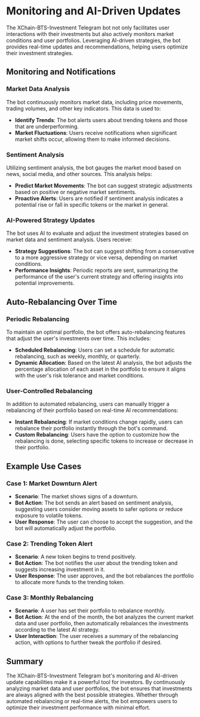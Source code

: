 # Monitoring and AI-Driven Updates

The XChain-BTS-Investment Telegram bot not only facilitates user interactions with their investments but also actively monitors market conditions and user portfolios. Leveraging AI-driven strategies, the bot provides real-time updates and recommendations, helping users optimize their investment strategies.

## Monitoring and Notifications

### Market Data Analysis
The bot continuously monitors market data, including price movements, trading volumes, and other key indicators. This data is used to:
- **Identify Trends**: The bot alerts users about trending tokens and those that are underperforming.
- **Market Fluctuations**: Users receive notifications when significant market shifts occur, allowing them to make informed decisions.

### Sentiment Analysis
Utilizing sentiment analysis, the bot gauges the market mood based on news, social media, and other sources. This analysis helps:
- **Predict Market Movements**: The bot can suggest strategic adjustments based on positive or negative market sentiments.
- **Proactive Alerts**: Users are notified if sentiment analysis indicates a potential rise or fall in specific tokens or the market in general.

### AI-Powered Strategy Updates
The bot uses AI to evaluate and adjust the investment strategies based on market data and sentiment analysis. Users receive:
- **Strategy Suggestions**: The bot can suggest shifting from a conservative to a more aggressive strategy or vice versa, depending on market conditions.
- **Performance Insights**: Periodic reports are sent, summarizing the performance of the user's current strategy and offering insights into potential improvements.

## Auto-Rebalancing Over Time

### Periodic Rebalancing
To maintain an optimal portfolio, the bot offers auto-rebalancing features that adjust the user's investments over time. This includes:
- **Scheduled Rebalancing**: Users can set a schedule for automatic rebalancing, such as weekly, monthly, or quarterly.
- **Dynamic Allocation**: Based on the latest AI analysis, the bot adjusts the percentage allocation of each asset in the portfolio to ensure it aligns with the user's risk tolerance and market conditions.

### User-Controlled Rebalancing
In addition to automated rebalancing, users can manually trigger a rebalancing of their portfolio based on real-time AI recommendations:
- **Instant Rebalancing**: If market conditions change rapidly, users can rebalance their portfolio instantly through the bot's command.
- **Custom Rebalancing**: Users have the option to customize how the rebalancing is done, selecting specific tokens to increase or decrease in their portfolio.

## Example Use Cases

### Case 1: Market Downturn Alert
- **Scenario**: The market shows signs of a downturn.
- **Bot Action**: The bot sends an alert based on sentiment analysis, suggesting users consider moving assets to safer options or reduce exposure to volatile tokens.
- **User Response**: The user can choose to accept the suggestion, and the bot will automatically adjust the portfolio.

### Case 2: Trending Token Alert
- **Scenario**: A new token begins to trend positively.
- **Bot Action**: The bot notifies the user about the trending token and suggests increasing investment in it.
- **User Response**: The user approves, and the bot rebalances the portfolio to allocate more funds to the trending token.

### Case 3: Monthly Rebalancing
- **Scenario**: A user has set their portfolio to rebalance monthly.
- **Bot Action**: At the end of the month, the bot analyzes the current market data and user portfolio, then automatically rebalances the investments according to the latest AI strategy.
- **User Interaction**: The user receives a summary of the rebalancing action, with options to further tweak the portfolio if desired.

## Summary

The XChain-BTS-Investment Telegram bot's monitoring and AI-driven update capabilities make it a powerful tool for investors. By continuously analyzing market data and user portfolios, the bot ensures that investments are always aligned with the best possible strategies. Whether through automated rebalancing or real-time alerts, the bot empowers users to optimize their investment performance with minimal effort.

